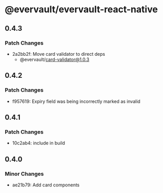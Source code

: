 # @evervault/evervault-react-native

## 0.4.3

### Patch Changes

- 2a2bb2f: Move card validator to direct deps
  - @evervault/card-validator@1.0.3

## 0.4.2

### Patch Changes

- f957619: Expiry field was being incorrectly marked as invalid

## 0.4.1

### Patch Changes

- 10c2ab4: include in build

## 0.4.0

### Minor Changes

- ae21b79: Add card components
